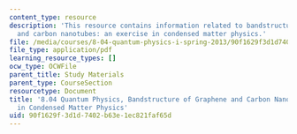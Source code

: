 ```yaml
---
content_type: resource
description: 'This resource contains information related to bandstructure of graphene
  and carbon nanotubes: an exercise in condensed matter physics.'
file: /media/courses/8-04-quantum-physics-i-spring-2013/90f1629f3d1d7402b63e1ec821faf65d_MIT8_04S13_BandGrapheneCNT.pdf
file_type: application/pdf
learning_resource_types: []
ocw_type: OCWFile
parent_title: Study Materials
parent_type: CourseSection
resourcetype: Document
title: '8.04 Quantum Physics, Bandstructure of Graphene and Carbon Nanotubes: An Exercise
  in Condensed Matter Physics'
uid: 90f1629f-3d1d-7402-b63e-1ec821faf65d
---
```

